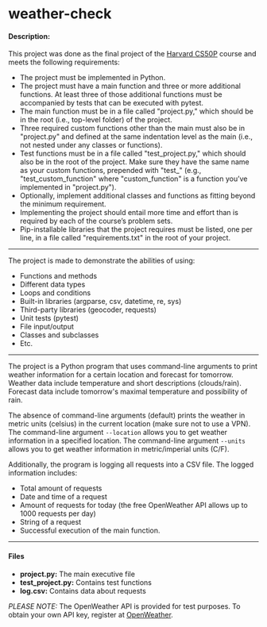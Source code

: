 # weather-check
#### Description:

This project was done as the final project of the [Harvard CS50P](https://cs50.harvard.edu/python/2022/) course and meets the following requirements:
- The project must be implemented in Python.
- The project must have a main function and three or more additional functions. At least three of those additional functions must be accompanied by tests that can be executed with pytest.
- The main function must be in a file called "project.py," which should be in the root (i.e., top-level folder) of the project.
- Three required custom functions other than the main must also be in "project.py" and defined at the same indentation level as the main (i.e., not nested under any classes or functions).
- Test functions must be in a file called "test_project.py," which should also be in the root of the project. Make sure they have the same name as your custom functions, prepended with "test_" (e.g., "test_custom_function" where "custom_function" is a function you’ve implemented in "project.py").
- Optionally, implement additional classes and functions as fitting beyond the minimum requirement.
- Implementing the project should entail more time and effort than is required by each of the course’s problem sets.
- Pip-installable libraries that the project requires must be listed, one per line, in a file called "requirements.txt" in the root of your project.

*** 
The project is made to demonstrate the abilities of using:
- Functions and methods
- Different data types
- Loops and conditions
- Built-in libraries (argparse, csv, datetime, re, sys)
- Third-party libraries (geocoder, requests)
- Unit tests (pytest)
- File input/output
- Classes and subclasses
- Etc.
***
The project is a Python program that uses command-line arguments to print weather information for a certain location and forecast for tomorrow. Weather data include temperature and short descriptions (clouds/rain). Forecast data include tomorrow's maximal temperature and possibility of rain.

The absence of command-line arguments (default) prints the weather in metric units (celsius) in the current location (make sure not to use a VPN). The command-line argument `--location` allows you to get weather information in a specified location. The command-line argument `--units` allows you to get weather information in metric/imperial units (C/F).

Additionally, the program is logging all requests into a CSV file. The logged information includes:
- Total amount of requests
- Date and time of a request
- Amount of requests for today (the free OpenWeather API allows up to 1000 requests per day)
- String of a request
- Successful execution of the main function.
***
#### Files
- **project.py:** The main executive file
- **test_project.py:** Contains test functions
- **log.csv:** Contains data about requests

_PLEASE NOTE:_ The OpenWeather API is provided for test purposes. To obtain your own API key, register at [OpenWeather](https://openweathermap.org).

